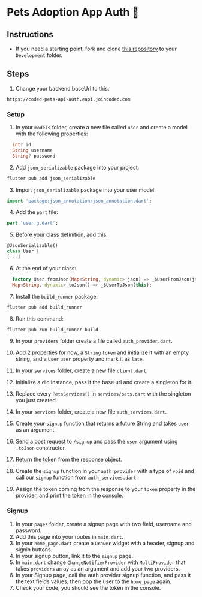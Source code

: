 # Pets Adoption App Auth 🦄

## Instructions

- If you need a starting point, fork and clone [this repository](https://github.com/JoinCODED/Task-Flutter-Auth-AdoptApp-Signup) to your `Development` folder.

## Steps

1. Change your backend baseUrl to this:

```
https://coded-pets-api-auth.eapi.joincoded.com
```

### Setup

1. In your `models` folder, create a new file called `user` and create a model with the following properties:

```dart
  int? id
  String username
  String? password
```

2. Add `json_serializable` package into your project:

```dart
flutter pub add json_serializable
```

3. Import `json_serializable` package into your user model:

```dart
import 'package:json_annotation/json_annotation.dart';
```

4. Add the `part` file:

```dart
part 'user.g.dart';
```

5. Before your class definition, add this:

```dart
@JsonSerializable()
class User {
[...]
```

6. At the end of your class:

```dart
  factory User.fromJson(Map<String, dynamic> json) => _$UserFromJson(json);
  Map<String, dynamic> toJson() => _$UserToJson(this);
```

7. Install the `build_runner` package:

```dart
flutter pub add build_runner
```

8. Run this command:

```dart
flutter pub run build_runner build
```

9. In your `providers` folder create a file called `auth_provider.dart`.
10. Add 2 properties for now, a `String` `token` and initialize it with an empty string, and a `User` `user` property and mark it as `late`.

11. In your `services` folder, create a new file `client.dart`.
12. Initialize a dio instance, pass it the base url and create a singleton for it.
13. Replace every `PetsServices()` in `services/pets.dart` with the singleton you just created.
14. In your `services` folder, create a new file `auth_services.dart`.
15. Create your `signup` function that returns a future String and takes `user` as an argument.
16. Send a post request to `/signup` and pass the `user` argument using `.toJson` constructor.
17. Return the token from the response object.
18. Create the `signup` function in your `auth_provider` with a type of `void` and call our `signup` function from `auth_services.dart`.
19. Assign the token coming from the response to your `token` property in the provider, and print the token in the console.

### Signup

1. In your `pages` folder, create a signup page with two field, username and password.
2. Add this page into your routes in `main.dart`.
3. In your `home_page.dart` create a `Drawer` widget with a header, signup and signin buttons.
4. In your signup button, link it to the `signup` page.
5. In `main.dart` change `ChangeNotifierProvider` with `MultiProvider` that takes `providers` array as an argument and add your two providers.
6. In your Signup page, call the auth provider signup function, and pass it the text fields values, then pop the user to the `home_page` again.
7. Check your code, you should see the token in the console.
